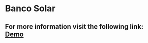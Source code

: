 # Banco Solar
## For more information visit the following link: [Demo](https://dannlebeau.github.io/solarbank.github.io/)
